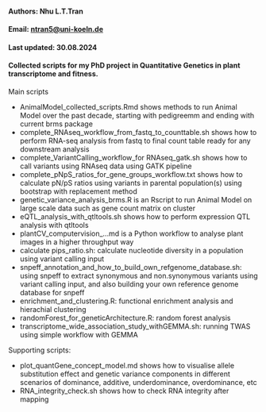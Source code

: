 #### Authors: Nhu L.T.Tran
#### Email: ntran5@uni-koeln.de
#### Last updated: 30.08.2024

#### Collected scripts for my PhD project in Quantitative Genetics in plant transcriptome and fitness. 

Main scripts
- AnimalModel_collected_scripts.Rmd shows methods to run Animal Model over the past decade, starting with pedigreemm and ending with current brms package
- complete_RNAseq_workflow_from_fastq_to_counttable.sh shows how to perform RNA-seq analysis from fastq to final count table ready for any downstream analysis
- complete_VariantCalling_workflow_for RNAseq_gatk.sh shows how to call variants using RNAseq data using GATK pipeline
- complete_pNpS_ratios_for_gene_groups_workflow.txt shows how to calculate pN/pS ratios using variants in parental population(s) using bootstrap with replacement method
- genetic_variance_analysis_brms.R is an Rscript to run Animal Model on large scale data such as gene count matrix on cluster
- eQTL_analysis_with_qtltools.sh shows how to perform expression QTL analysis with qtltools
- plantCV_computervision_...md is a Python workflow to analyse plant images in a higher throughput way
- calculate pips_ratio.sh: calculate nucleotide diversity in a population using variant calling input
- snpeff_annotation_and_how_to_build_own_refgenome_database.sh: using snpeff to extract synonymous and non.synonymous variants using variant calling input, and also building your own reference genome database for snpeff
- enrichment_and_clustering.R: functional enrichment analysis and hierachial clustering
- randomForest_for_geneticArchitecture.R: random forest analysis
- transcriptome_wide_association_study_withGEMMA.sh: running TWAS using simple workflow with GEMMA


Supporting scripts:
- plot_quantGene_concept_model.md shows how to visualise allele substitution effect and genetic variance components in different scenarios of dominance, additive, underdominance, overdominance, etc
- RNA_integrity_check.sh shows how to check RNA integrity after mapping
